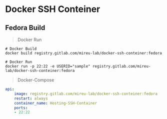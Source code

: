 # Docker SSH Conteiner




## Fedora Build

> Docker Run
```
# Docker Build
docker build registry.gitlab.com/mireu-lab/docker-ssh-conteiner:fedora

# Docker Run
docker run -p 22:22 -e USERID="sample" registry.gitlab.com/mireu-lab/docker-ssh-conteiner:fedora
```


> Docker-Compose
```yml
api:
    image: registry.gitlab.com/mireu-lab/docker-ssh-conteiner:fedora
    restart: always
    container_name: Hosting-SSH-Container
    ports:
    - 22:22
```